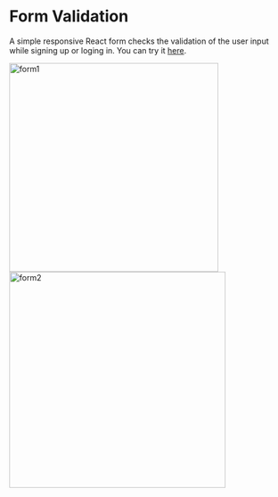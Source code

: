 # Form Validation
A simple responsive React form checks the validation of the user input while signing up or loging in. You can try it [here](https://form-val.vercel.app/).


<img width="375" alt="form1" src="https://user-images.githubusercontent.com/80160006/205945939-7be1c195-65e1-48f0-94ce-6281874dc6f7.png"><img width="388" alt="form2" src="https://user-images.githubusercontent.com/80160006/205944783-933d0b47-6037-40c5-9dc8-587bf7920234.png">
